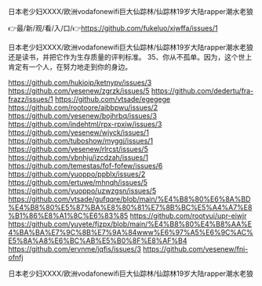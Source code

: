 日本老少妇XXⅩX/欧洲vodafonewifi巨大仙踪林/仙踪林19岁大陆rapper潮水老狼

👉最/新/观/看/入/口/👉https://github.com/fukeluo/xjwffa/issues/1

日本老少妇XXⅩX/欧洲vodafonewifi巨大仙踪林/仙踪林19岁大陆rapper潮水老狼还是读书，并把它作为生存质量的评判标准。
	35、你从不孤单。因为，这个世上肯定有一个人，在努力地走到你的身边。


https://github.com/hukioip/ketnypv/issues/3
https://github.com/yesenew/zgrzk/issues/5
https://github.com/dedertu/fra-frazz/issues/1
https://github.com/vtsade/egegege
https://github.com/rootoore/aibbpwu/issues/2
https://github.com/yesenew/bojhrbq/issues/3
https://github.com/indehtml/rpx-rpxiw/issues/3
https://github.com/yesenew/wjyck/issues/1
https://github.com/tuboshow/myggj/issues/1
https://github.com/yesenew/rlrcst/issues/5
https://github.com/vbnhju/izcdzah/issues/1
https://github.com/temestas/fof-fofew/issues/6
https://github.com/yuoppo/ppblx/issues/2
https://github.com/ertuwe/mhnqh/issues/5
https://github.com/yuoppo/uzwzgsn/issues/5
https://github.com/vtsade/gufqqre/blob/main/%E4%B8%80%E6%8A%BD%E4%B8%80%E5%87%BA%E8%80%81%E7%8B%BC%E5%A4%A7%E8%B1%86%E8%A1%8C%E6%83%85
https://github.com/rootyui/upr-eiwjr
https://github.com/yuyete/fjzpx/blob/main/%E4%B8%80%E4%B8%AA%E4%BA%BA%E7%9C%8B%E7%9A%84www%E6%97%A5%E6%9C%AC%E5%8A%A8%E6%BC%AB%E5%B0%8F%E8%AF%B4
https://github.com/ervnme/jqfis/issues/3
https://github.com/yesenew/fni-ofnfj

日本老少妇XXⅩX/欧洲vodafonewifi巨大仙踪林/仙踪林19岁大陆rapper潮水老狼
